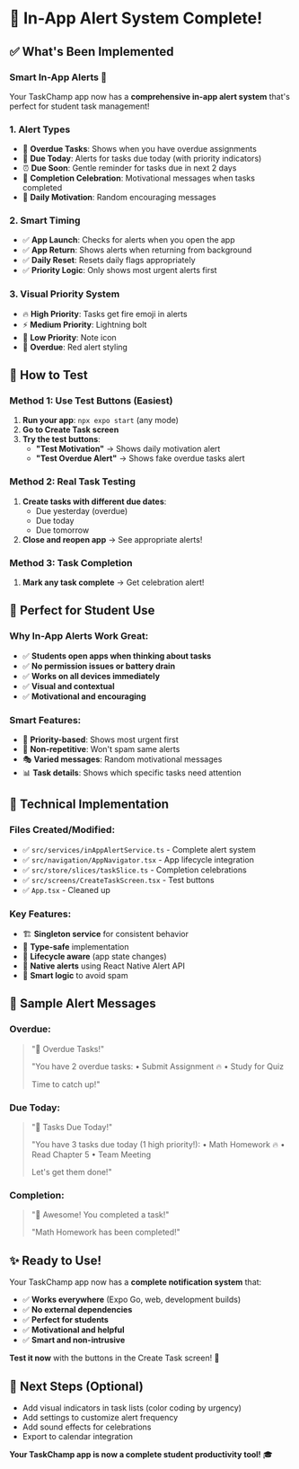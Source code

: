 # 🎉 In-App Alert System Complete!

## ✅ **What's Been Implemented**

### **Smart In-App Alerts** 🚨
Your TaskChamp app now has a **comprehensive in-app alert system** that's perfect for student task management!

### **1. Alert Types**
- 🚨 **Overdue Tasks**: Shows when you have overdue assignments
- 📅 **Due Today**: Alerts for tasks due today (with priority indicators)
- ⏰ **Due Soon**: Gentle reminder for tasks due in next 2 days
- 🎉 **Completion Celebration**: Motivational messages when tasks completed
- 🌟 **Daily Motivation**: Random encouraging messages

### **2. Smart Timing**
- ✅ **App Launch**: Checks for alerts when you open the app
- ✅ **App Return**: Shows alerts when returning from background
- ✅ **Daily Reset**: Resets daily flags appropriately
- ✅ **Priority Logic**: Only shows most urgent alerts first

### **3. Visual Priority System**
- 🔥 **High Priority**: Tasks get fire emoji in alerts
- ⚡ **Medium Priority**: Lightning bolt
- 📝 **Low Priority**: Note icon
- 🚨 **Overdue**: Red alert styling

## 🧪 **How to Test**

### **Method 1: Use Test Buttons (Easiest)**
1. **Run your app**: `npx expo start` (any mode)
2. **Go to Create Task screen**
3. **Try the test buttons**:
   - **"Test Motivation"** → Shows daily motivation alert
   - **"Test Overdue Alert"** → Shows fake overdue tasks alert

### **Method 2: Real Task Testing**
1. **Create tasks with different due dates**:
   - Due yesterday (overdue)
   - Due today 
   - Due tomorrow
2. **Close and reopen app** → See appropriate alerts!

### **Method 3: Task Completion**
1. **Mark any task complete** → Get celebration alert!

## 🎯 **Perfect for Student Use**

### **Why In-App Alerts Work Great:**
- ✅ **Students open apps when thinking about tasks**
- ✅ **No permission issues or battery drain**
- ✅ **Works on all devices immediately**
- ✅ **Visual and contextual**
- ✅ **Motivational and encouraging**

### **Smart Features:**
- 🧠 **Priority-based**: Shows most urgent first
- 🔄 **Non-repetitive**: Won't spam same alerts
- 🎭 **Varied messages**: Random motivational messages
- 📊 **Task details**: Shows which specific tasks need attention

## 🚀 **Technical Implementation**

### **Files Created/Modified:**
- ✅ `src/services/inAppAlertService.ts` - Complete alert system
- ✅ `src/navigation/AppNavigator.tsx` - App lifecycle integration
- ✅ `src/store/slices/taskSlice.ts` - Completion celebrations
- ✅ `src/screens/CreateTaskScreen.tsx` - Test buttons
- ✅ `App.tsx` - Cleaned up

### **Key Features:**
- 🏗️ **Singleton service** for consistent behavior
- 🎯 **Type-safe** implementation
- 🔄 **Lifecycle aware** (app state changes)
- 📱 **Native alerts** using React Native Alert API
- 🧠 **Smart logic** to avoid spam

## 🌟 **Sample Alert Messages**

### **Overdue:**
> "🚨 Overdue Tasks!"
> 
> "You have 2 overdue tasks:
> • Submit Assignment 🔥
> • Study for Quiz
> 
> Time to catch up!"

### **Due Today:**
> "📅 Tasks Due Today!"
> 
> "You have 3 tasks due today (1 high priority!):
> • Math Homework 🔥
> • Read Chapter 5
> • Team Meeting
> 
> Let's get them done!"

### **Completion:**
> "🎉 Awesome! You completed a task!"
> 
> "Math Homework has been completed!"

## ✨ **Ready to Use!**

Your TaskChamp app now has a **complete notification system** that:
- ✅ **Works everywhere** (Expo Go, web, development builds)
- ✅ **No external dependencies**
- ✅ **Perfect for students** 
- ✅ **Motivational and helpful**
- ✅ **Smart and non-intrusive**

**Test it now** with the buttons in the Create Task screen! 🚀

## 🎯 **Next Steps (Optional)**
- Add visual indicators in task lists (color coding by urgency)
- Add settings to customize alert frequency
- Add sound effects for celebrations
- Export to calendar integration

**Your TaskChamp app is now a complete student productivity tool!** 🎓

